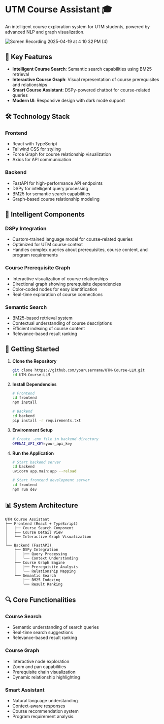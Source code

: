 # UTM Course Assistant 🎓

An intelligent course exploration system for UTM students, powered by advanced NLP and graph visualization.

![Screen Recording 2025-04-19 at 4 10 32 PM (4)](https://github.com/user-attachments/assets/4ce720bf-74e7-406e-ab66-6aa1d2605b75)



## 🌟 Key Features

- **Intelligent Course Search**: Semantic search capabilities using BM25 retrieval
- **Interactive Course Graph**: Visual representation of course prerequisites and relationships
- **Smart Course Assistant**: DSPy-powered chatbot for course-related queries
- **Modern UI**: Responsive design with dark mode support

## 🛠️ Technology Stack

### Frontend
- React with TypeScript
- Tailwind CSS for styling
- Force Graph for course relationship visualization
- Axios for API communication

### Backend
- FastAPI for high-performance API endpoints
- DSPy for intelligent query processing
- BM25 for semantic search capabilities
- Graph-based course relationship modeling

## 🧠 Intelligent Components

### DSPy Integration
- Custom-trained language model for course-related queries
- Optimized for UTM course context
- Handles complex queries about prerequisites, course content, and program requirements

### Course Prerequisite Graph
- Interactive visualization of course relationships
- Directional graph showing prerequisite dependencies
- Color-coded nodes for easy identification
- Real-time exploration of course connections

### Semantic Search
- BM25-based retrieval system
- Contextual understanding of course descriptions
- Efficient indexing of course content
- Relevance-based result ranking

## 🚀 Getting Started

1. **Clone the Repository**
   ```bash
   git clone https://github.com/yourusername/UTM-Course-LLM.git
   cd UTM-Course-LLM
   ```

2. **Install Dependencies**
   ```bash
   # Frontend
   cd frontend
   npm install

   # Backend
   cd backend
   pip install -r requirements.txt
   ```

3. **Environment Setup**
   ```bash
   # Create .env file in backend directory
   OPENAI_API_KEY=your_api_key
   ```

4. **Run the Application**
   ```bash
   # Start backend server
   cd backend
   uvicorn app.main:app --reload

   # Start frontend development server
   cd frontend
   npm run dev
   ```

## 📊 System Architecture

```
UTM Course Assistant
├── Frontend (React + TypeScript)
│   ├── Course Search Component
│   ├── Course Detail View
│   └── Interactive Graph Visualization
│
└── Backend (FastAPI)
    ├── DSPy Integration
    │   ├── Query Processing
    │   └── Context Understanding
    ├── Course Graph Engine
    │   ├── Prerequisite Analysis
    │   └── Relationship Mapping
    └── Semantic Search
        ├── BM25 Indexing
        └── Result Ranking
```

## 🔍 Core Functionalities

### Course Search
- Semantic understanding of search queries
- Real-time search suggestions
- Relevance-based result ranking

### Course Graph
- Interactive node exploration
- Zoom and pan capabilities
- Prerequisite chain visualization
- Dynamic relationship highlighting

### Smart Assistant
- Natural language understanding
- Context-aware responses
- Course recommendation system
- Program requirement analysis



